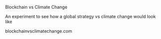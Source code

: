 Blockchain vs Climate Change

An experiment to see how a global strategy vs climate change would look like

blockchainvsclimatechange.com
